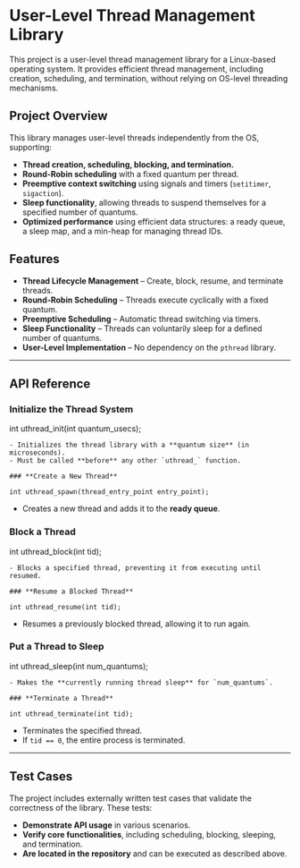 # **User-Level Thread Management Library**
This project is a user-level thread management library for a Linux-based operating system. It provides efficient thread management, including creation, scheduling, and termination, without relying on OS-level threading mechanisms.

## **Project Overview**  
This library manages user-level threads independently from the OS, supporting:
- **Thread creation, scheduling, blocking, and termination.**
- **Round-Robin scheduling** with a fixed quantum per thread.
- **Preemptive context switching** using signals and timers (`setitimer`, `sigaction`).
- **Sleep functionality**, allowing threads to suspend themselves for a specified number of quantums.
- **Optimized performance** using efficient data structures: a ready queue, a sleep map, and a min-heap for managing thread IDs.

## **Features**
- **Thread Lifecycle Management** – Create, block, resume, and terminate threads.  
- **Round-Robin Scheduling** – Threads execute cyclically with a fixed quantum.  
- **Preemptive Scheduling** – Automatic thread switching via timers.  
- **Sleep Functionality** – Threads can voluntarily sleep for a defined number of quantums.  
- **User-Level Implementation** – No dependency on the `pthread` library.  
---

## **API Reference**

### **Initialize the Thread System**

int uthread_init(int quantum_usecs);
```
- Initializes the thread library with a **quantum size** (in microseconds).  
- Must be called **before** any other `uthread_` function.  

### **Create a New Thread**

int uthread_spawn(thread_entry_point entry_point);
```
- Creates a new thread and adds it to the **ready queue**.  

### **Block a Thread**

int uthread_block(int tid);
```
- Blocks a specified thread, preventing it from executing until resumed.  

### **Resume a Blocked Thread**

int uthread_resume(int tid);
```
- Resumes a previously blocked thread, allowing it to run again.  

### **Put a Thread to Sleep**

int uthread_sleep(int num_quantums);
```
- Makes the **currently running thread sleep** for `num_quantums`.  

### **Terminate a Thread**

int uthread_terminate(int tid);
```
- Terminates the specified thread.  
- If `tid == 0`, the entire process is terminated.  

---

## **Test Cases**  
The project includes externally written test cases that validate the correctness of the library. These tests:
- **Demonstrate API usage** in various scenarios.
- **Verify core functionalities**, including scheduling, blocking, sleeping, and termination.
- **Are located in the repository** and can be executed as described above.
